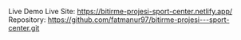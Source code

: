 Live Demo
Live Site: https://bitirme-projesi-sport-center.netlify.app/
Repository: https://github.com/fatmanur97/bitirme-projesi---sport-center.git
